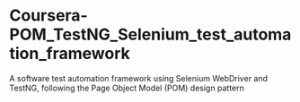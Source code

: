 # Coursera-POM_TestNG_Selenium_test_automation_framework
A software test automation framework using Selenium  WebDriver and TestNG, following the Page Object Model (POM) design pattern
